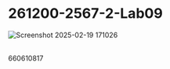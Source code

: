 # 261200-2567-2-Lab09
![Screenshot 2025-02-19 171026](https://github.com/user-attachments/assets/6afc4af4-295e-4f9f-a931-308a288e8b70)

<br>
660610817
